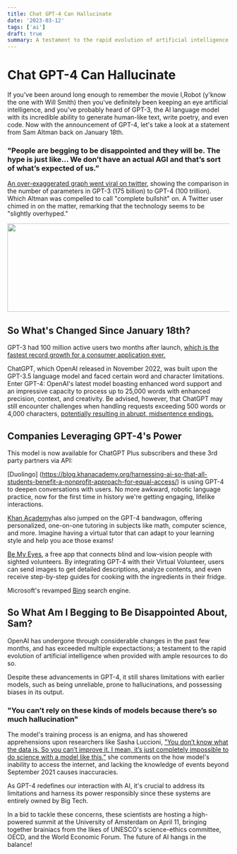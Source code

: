```yaml
---
title: Chat GPT-4 Can Hallucinate
date: '2023-03-12'
tags: ['ai']
draft: true
summary: A testament to the rapid evolution of artificial intelligence when provided with ample resources to do so.(7 Min read
---
```

# Chat GPT-4 Can Hallucinate 

If you've been around long enough to remember the movie I,Robot (y'know the one with Will Smith) then you've definitely been keeping an eye artificial intelligence, and you've probably heard of GPT-3, the AI language model with its incredible ability to generate human-like text, write poetry, and even code. Now with the announcement of GPT-4, let's take a look at a statement from Sam Altman back on January 18th. 

### "People are begging to be disappointed and they will be. The hype is just like... We don’t have an actual AGI and that’s sort of what’s expected of us.”


[An over-exaggerated graph went viral on twitter](https://twitter.com/AlexHormozi/status/1612913266195587072), showing the comparison in the number of parameters in GPT-3 (175 billion) to GPT-4 (100 trillion). Which Altman was compelled to call "complete bullshit" on. A Twitter user chimed in on the matter, remarking that the technology seems to be "slightly overhyped."

<img src="https://i.imgur.com/PgD4MOu.png" width="600" height="200">

##  So What's Changed Since January 18th? 

GPT-3 had 100 million active users two months after launch, [which is the fastest record growth for a consumer application ever.](https://www.reuters.com/technology/chatgpt-sets-record-fastest-growing-user-base-analyst-note-2023-02-01/#:~:text=Feb%201%20(Reuters)%20%2D%20ChatGPT,a%20UBS%20study%20on%20Wednesday.) 

ChatGPT, which OpenAI released in November 2022, was built upon the GPT-3.5 language model and faced certain word and character limitations. Enter GPT-4: OpenAI's latest model boasting enhanced word support and an impressive capacity to process up to 25,000 words with enhanced precision, context, and creativity. Be advised, however, that ChatGPT may still encounter challenges when handling requests exceeding 500 words or 4,000 characters, [potentially resulting in abrupt, midsentence endings.](https://www.digitaltrends.com/computing/easily-bypass-the-chatgpt-word-limit/)

## Companies Leveraging GPT-4's Power

This model is now available for ChatGPT Plus subscribers and these 3rd party partners via API:

[Duolingo] (https://blog.khanacademy.org/harnessing-ai-so-that-all-students-benefit-a-nonprofit-approach-for-equal-access/) is using GPT-4 to deepen conversations with users. No more awkward, robotic language practice, now for the first time in history we're getting engaging, lifelike interactions.

[Khan Academy](https://blog.khanacademy.org/harnessing-ai-so-that-all-students-benefit-a-nonprofit-approach-for-equal-access/)has also jumped on the GPT-4 bandwagon, offering personalized, one-on-one tutoring in subjects like math, computer science, and more. Imagine having a virtual tutor that can adapt to your learning style and help you ace those exams!

[Be My Eyes](https://openai.com/customer-stories/be-my-eyes), a free app that connects blind and low-vision people with sighted volunteers. By integrating GPT-4 with their Virtual Volunteer, users can send images to get detailed descriptions, analyze contents, and even receive step-by-step guides for cooking with the ingredients in their fridge. 

Microsoft's revamped [Bing](https://www.bing.com/new) search engine.

## So What Am I Begging to Be Disappointed About, Sam?   

OpenAI has undergone through considerable changes in the past few months, and has exceeded multiple expectactions; a testament to the rapid evolution of artificial intelligence when provided with ample resources to do so. 

Despite these advancements in GPT-4, it still shares limitations with earlier models, such as being unreliable, prone to hallucinations, and possessing biases in its output.

### "You can’t rely on these kinds of models because there’s so much hallucination"

The model's training process is an enigma, and  has showered apprehensions upon researchers like Sasha Luccioni,
["You don’t know what the data is. So you can’t improve it. I mean, it’s just completely impossible to do science with a model like this,”](https://www.nature.com/articles/d41586-023-00816-5) she comments on the how model's inability to access the internet, and lacking the knowledge of events beyond September 2021 causes inaccuracies. 

As GPT-4 redefines our interaction with AI, it's crucial to address its limitations and harness its power responsibly since these systems are entirely owned by Big Tech. 

In a bid to tackle these concerns, these scientists are hosting a high-powered summit at the University of Amsterdam on April 11, bringing together brainiacs from the likes of UNESCO's science-ethics committee, OECD, and the World Economic Forum. The future of AI hangs in the balance!
